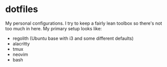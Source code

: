 # dotfiles
My personal configurations. I try to keep a fairly lean toolbox so there's not too much in here. My primary setup looks like:
- regolith (Ubuntu base with i3 and some different defaults)
- alacritty
- tmux
- neovim
- bash
